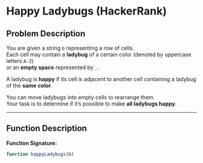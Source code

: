 # Happy Ladybugs (HackerRank)

## Problem Description

You are given a string `b` representing a row of cells.  
Each cell may contain a **ladybug** of a certain color (denoted by uppercase letters `A-Z`)  
or an **empty space** represented by `_`.

A ladybug is **happy** if its cell is adjacent to another cell containing a ladybug of the **same color**.

You can move ladybugs into empty cells to rearrange them.  
Your task is to determine if it’s possible to make **all ladybugs happy**.

---

## Function Description

**Function Signature:**
```javascript
function happyLadybugs(b)
